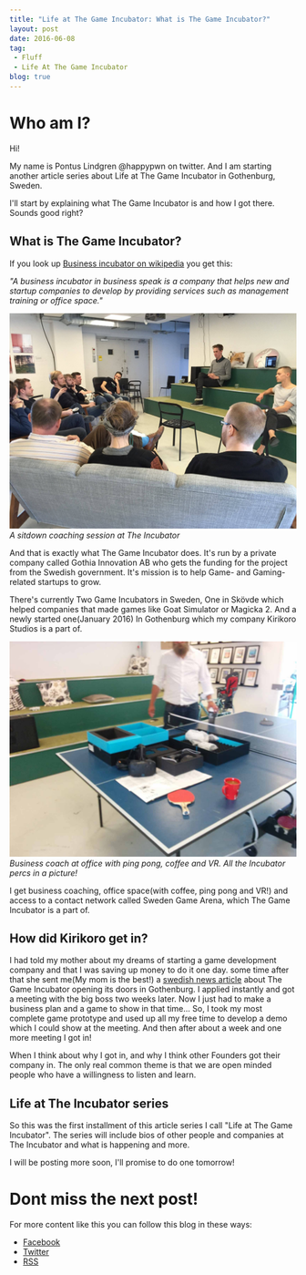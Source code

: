 ```yaml
---
title: "Life at The Game Incubator: What is The Game Incubator?"
layout: post
date: 2016-06-08
tag:
 - Fluff
 - Life At The Game Incubator
blog: true
---
```

# Who am I?
Hi!

My name is Pontus Lindgren @happypwn on twitter. And I am starting another article series about Life at The Game Incubator in Gothenburg, Sweden.

I'll start by explaining what The Game Incubator is and how I got there. Sounds good right?

## What is The Game Incubator?
If you look up [Business incubator on wikipedia](https://en.wikipedia.org/wiki/Business_incubator) you get this:

_"A business incubator in business speak is a company that helps new and startup companies to develop by providing services such as management training or office space."_

![Incubator sitdown](/assets/images/sitdown.jpg "Incubator sitdown")
_A sitdown coaching session at The Incubator_

And that is exactly what The Game Incubator does. It's run by a private company called Gothia Innovation AB who gets the funding for the project
from the Swedish government. It's mission is to help Game- and Gaming-related startups to grow.

There's currently Two Game Incubators in Sweden, One in Skövde which helped companies that made games like Goat Simulator or Magicka 2. And a newly started one(January 2016) In Gothenburg which my
company Kirikoro Studios is a part of.

![Incubator percs](/assets/images/incube-compressed.jpg "Incubator percs")
_Business coach at office with ping pong, coffee and VR. All the Incubator percs in a picture!_

I get business coaching, office space(with coffee, ping pong and VR!) and access to a contact network called Sweden Game Arena, which The Game Incubator is a part of.

## How did Kirikoro get in?
I had told my mother about my dreams of starting a game development company and that I was saving up money to do it one day. some time after that she sent me(My mom is the best!) a [swedish news article](http://digital.di.se/artikel/spelinkubator-oppnar-i-goteborg) about The Game Incubator opening its doors in Gothenburg. I applied instantly and got a meeting with the big boss two weeks later. Now I just had to make a business plan and a game to show in that time... So, I took my most complete game prototype and used up all my free time to develop a demo which I could show at the meeting. And then after about a week and one more meeting I got in!

When I think about why I got in, and why I think other Founders got their company in. The only real common theme is that we are open minded people who have a willingness to listen and learn.

## Life at The Incubator series
So this was the first installment of this article series I call "Life at The Game Incubator". The series will include bios of other people and companies at The Incubator and what is happening and
more.

I will be posting more soon, I'll promise to do one tomorrow!

# Dont miss the next post!

For more content like this you can follow this blog in these ways:

 - [Facebook](http://Facebook.com/kirikorostudios)
 - [Twitter](http://twitter.com/happypwn)
 - [RSS](http://kirikoro.com/feed.xml)
